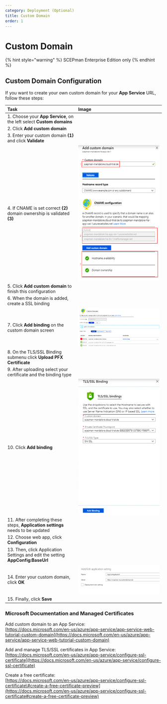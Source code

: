 ```yaml
---
category: Deployment (Optional)
title: Custom Domain
order: 1
---
```


# Custom Domain

{% hint style="warning" %}
SCEPman Enterprise Edition only
{% endhint %}

## Custom Domain Configuration

If you want to create your own custom domain for your **App Service** URL, follow these steps:

| Task | Image |
| :--- | :--- |
| 1. Choose your **App Service**, on the left select **Custom domains** |  |
| 2. Click **Add custom domain** |  |
| 3. Enter your custom domain **\(1\)** and click **Validate** |  |
| 4. If CNAME is set correct **\(2\)** domain ownership is validated **\(3\)** | [![AddCustomDomain](../../.gitbook/assets/scepman_cname1.png)](https://github.com/glueckkanja/gk-scepman-docs/tree/8dd5e83c3dd91576810d6a7f58bb173cb6cc9536/docs/media/scepman_cname1.png) |
| 5. Click **Add custom domain** to finish this configuration |  |
| 6. When the domain is added, create a SSL binding |  |
| 7. Click **Add binding** on the custom domain screen | [![AddBinding](../../.gitbook/assets/scepman_cname2.png)](https://github.com/glueckkanja/gk-scepman-docs/tree/8dd5e83c3dd91576810d6a7f58bb173cb6cc9536/docs/media/scepman_cname2.png) |
| 8. On the TLS/SSL Binding submenu click **Upload PFX Certificate** |  |
| 9. After uploading select your certificate and the binding type |  |
| 10. Click **Add binding** | [![TLS/SSL](../../.gitbook/assets/scepman_cname3.png)](https://github.com/glueckkanja/gk-scepman-docs/tree/8dd5e83c3dd91576810d6a7f58bb173cb6cc9536/docs/media/scepman_cname3.png) |
| 11. After completing these steps, **Application settings** needs to be updated |  |
| 12. Choose web app, click **Configuration** |  |
| 13. Then, click Application Settings and edit the setting **AppConfig:BaseUrl** |  |
| 14. Enter your custom domain, click **OK** | [![EditAppSetting](../../.gitbook/assets/scepman_cname4_1.png)](https://github.com/glueckkanja/gk-scepman-docs/tree/8dd5e83c3dd91576810d6a7f58bb173cb6cc9536/docs/media/scepman_cname4.png) |
| 15. Finally, click **Save** |  |

### Microsoft Documentation and Managed Certificates

Add custom domain to an App Service:  
[https://docs.microsoft.com/en-us/azure/app-service/app-service-web-tutorial-custom-domain](https://docs.microsoft.com/en-us/azure/app-service/app-service-web-tutorial-custom-domain)

Add and manage TLS/SSL certificates in App Service:  
[https://docs.microsoft.com/en-us/azure/app-service/configure-ssl-certificate](https://docs.microsoft.com/en-us/azure/app-service/configure-ssl-certificate)

Create a free certificate:  
[https://docs.microsoft.com/en-us/azure/app-service/configure-ssl-certificate\#create-a-free-certificate-preview](https://docs.microsoft.com/en-us/azure/app-service/configure-ssl-certificate#create-a-free-certificate-preview) 

